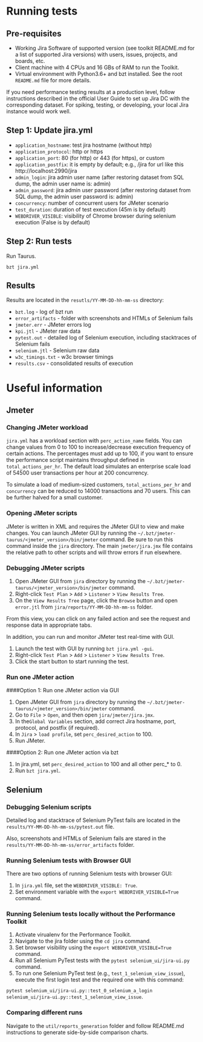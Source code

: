 # Running tests
## Pre-requisites
* Working Jira Software of supported version (see toolkit README.md for a list of supported Jira versions) with users, issues, projects, and boards, etc.
* Client machine with 4 CPUs and 16 GBs of RAM to run the Toolkit.
* Virtual environment with Python3.6+ and bzt installed. See the root `README.md` file for more details.

If you need performance testing results at a production level, follow instructions described 
in the official User Guide to set up Jira DC with the corresponding dataset.
For spiking, testing, or developing, your local Jira instance would work well.

## Step 1: Update jira.yml
* `application_hostname`: test jira hostname (without http)
* `application_protocol`: http or https
* `application_port`: 80 (for http) or 443 (for https), or custom
* `application_postfix`: it is empty by default; e.g., /jira for url like this http://localhost:2990/jira
* `admin_login`: jira admin user name (after restoring dataset from SQL dump, the admin user name is: admin)
* `admin_password`: jira admin user password (after restoring dataset from SQL dump, the admin user password is: admin) 
* `concurrency`: number of concurrent users for JMeter scenario
* `test_duration`: duration of test execution (45m is by default)
* `WEBDRIVER_VISIBLE`: visibility of Chrome browser during selenium execution (False is by default)

## Step 2: Run tests
Run Taurus.
```
bzt jira.yml
```

## Results
Results are located in the `resutls/YY-MM-DD-hh-mm-ss` directory:
* `bzt.log` - log of bzt run
* `error_artifacts` - folder with screenshots and HTMLs of Selenium fails
* `jmeter.err` - JMeter errors log
* `kpi.jtl` - JMeter raw data
* `pytest.out` - detailed log of Selenium execution, including stacktraces of Selenium fails
* `selenium.jtl` - Selenium raw data
* `w3c_timings.txt` - w3c browser timings
* `results.csv` - consolidated results of execution


# Useful information

## Jmeter
### Changing JMeter workload
`jira.yml` has a workload section with `perc_action_name` fields. You can change values from 0 to 100 to increase/decrease execution frequency of certain actions. 
The percentages must add up to 100, if you want to ensure the performance script maintains 
throughput defined in `total_actions_per_hr`. The default load simulates an enterprise scale load of 54500 user transactions per hour at 200 concurrency.

To simulate a load of medium-sized customers, `total_actions_per_hr` and `concurrency` can be reduced to 14000 transactions and 70 users. This can be further halved for a small customer.

### Opening JMeter scripts
JMeter is written in XML and requires the JMeter GUI to view and make changes. You can launch JMeter GUI by running the `~/.bzt/jmeter-taurus/<jmeter_version>/bin/jmeter` command. 
Be sure to run this command inside the `jira` directory. The main `jmeter/jira.jmx` file contains the relative path to other scripts and will throw errors if run elsewhere. 

### Debugging JMeter scripts
1. Open JMeter GUI from `jira` directory by running the `~/.bzt/jmeter-taurus/<jmeter_version>/bin/jmeter` command. 
2. Right-click `Test Plan` > `Add` > `Listener` > `View Results Tree`. 
3. On the `View Results Tree` page, click the `Browse` button and open `error.jtl` from `jira/reports/YY-MM-DD-hh-mm-ss` folder.

From this view, you can click on any failed action and see the request and response data in appropriate tabs.

In addition, you can run and monitor JMeter test real-time with GUI.
1. Launch the test with GUI by running `bzt jira.yml -gui`.
2. Right-click `Test Plan` > `Add` > `Listener` > `View Results Tree`. 
3. Click the start button to start running the test.

### Run one JMeter action
####Option 1: Run one JMeter action via GUI
1. Open JMeter GUI from `jira` directory by running the `~/.bzt/jmeter-taurus/<jmeter_version>/bin/jmeter` command. 
2. Go to `File` > `Open`, and then open `jira/jmeter/jira.jmx`.
2. In the`Global Variables` section, add correct Jira hostname, port, protocol, and postfix (if required).
3. In `Jira` > `load profile`, set `perc_desired_action` to 100.
4. Run JMeter.

####Option 2: Run one JMeter action via bzt
1. In jira.yml, set `perc_desired_action` to 100 and all other perc_* to 0.
2. Run `bzt jira.yml`.

## Selenium
### Debugging Selenium scripts
Detailed log and stacktrace of Selenium PyTest fails are located in the `results/YY-MM-DD-hh-mm-ss/pytest.out` file. 

Also, screenshots and HTMLs of Selenium fails are stared in the `results/YY-MM-DD-hh-mm-ss/error_artifacts` folder. 

### Running Selenium tests with Browser GUI
There are two options of running Selenium tests with browser GUI:
1. In `jira.yml` file, set the `WEBDRIVER_VISIBLE: True`.
2. Set environment variable with the `export WEBDRIVER_VISIBLE=True` command.


### Running Selenium tests locally without the Performance Toolkit
1. Activate virualenv for the Performance Toolkit.
2. Navigate to the jira folder using the `cd jira` command. 
3. Set browser visibility using the `export WEBDRIVER_VISIBLE=True` command.
4. Run all Selenium PyTest tests with the `pytest selenium_ui/jira-ui.py` command.
5. To run one Selenium PyTest test (e.g., `test_1_selenium_view_issue`), execute the first login test and the required one with this command:

`pytest selenium_ui/jira-ui.py::test_0_selenium_a_login selenium_ui/jira-ui.py::test_1_selenium_view_issue`.


### Comparing different runs
Navigate to the `util/reports_generation` folder and follow README.md instructions to generate side-by-side comparison charts.
